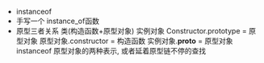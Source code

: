 - instanceof
- 手写一个 instance_of函数
- 原型三者关系
    类(构造函数+原型对象) 实例对象
    Constructor.prototype = 原型对象
    原型对象.constructor = 构造函数
     实例对象.__proto__ = 原型对象
     instanceof 原型对象的两种表示, 或者延着原型链不停的查找